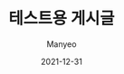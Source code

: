 ---
layout: post
title:  "테스트용 게시글"
summary: "Getting Started using devlopr-jekyll"
author: Manyeo
date: '2021-12-31'
category: jekyll
thumbnail: /assets/img/posts/code.jpg
keywords: devlopr jekyll, how to use devlopr, devlopr, how to use devlopr-jekyll, devlopr-jekyll tutorial,best jekyll themes
permalink: /blog/test
usemathjax: true
---